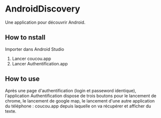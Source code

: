 # AndroidDiscovery
Une application pour découvrir Android. 


## How to nstall
Importer dans Android Studio
1. Lancer coucou.app
2. Lancer Authentification.app


## How to use
Après une page d'authentification (login et passeword identique), l'application Authentification dispose de trois boutons pour le lancement de chrome, le lancement de google map, le lancement d'une autre application du téléphone : coucou.app depuis laquelle on va récupérer et afficher du texte.

